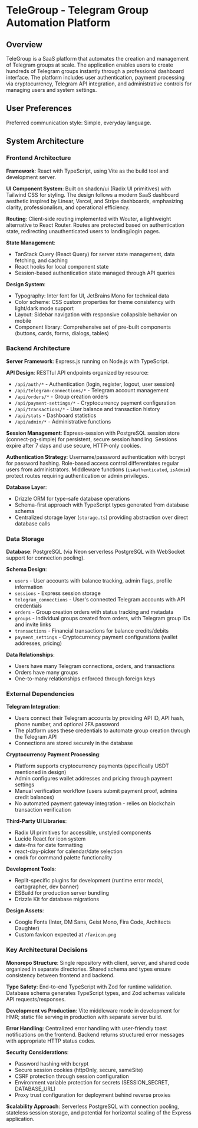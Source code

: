 # TeleGroup - Telegram Group Automation Platform

## Overview

TeleGroup is a SaaS platform that automates the creation and management of Telegram groups at scale. The application enables users to create hundreds of Telegram groups instantly through a professional dashboard interface. The platform includes user authentication, payment processing via cryptocurrency, Telegram API integration, and administrative controls for managing users and system settings.

## User Preferences

Preferred communication style: Simple, everyday language.

## System Architecture

### Frontend Architecture

**Framework**: React with TypeScript, using Vite as the build tool and development server.

**UI Component System**: Built on shadcn/ui (Radix UI primitives) with Tailwind CSS for styling. The design follows a modern SaaS dashboard aesthetic inspired by Linear, Vercel, and Stripe dashboards, emphasizing clarity, professionalism, and operational efficiency.

**Routing**: Client-side routing implemented with Wouter, a lightweight alternative to React Router. Routes are protected based on authentication state, redirecting unauthenticated users to landing/login pages.

**State Management**: 
- TanStack Query (React Query) for server state management, data fetching, and caching
- React hooks for local component state
- Session-based authentication state managed through API queries

**Design System**:
- Typography: Inter font for UI, JetBrains Mono for technical data
- Color scheme: CSS custom properties for theme consistency with light/dark mode support
- Layout: Sidebar navigation with responsive collapsible behavior on mobile
- Component library: Comprehensive set of pre-built components (buttons, cards, forms, dialogs, tables)

### Backend Architecture

**Server Framework**: Express.js running on Node.js with TypeScript.

**API Design**: RESTful API endpoints organized by resource:
- `/api/auth/*` - Authentication (login, register, logout, user session)
- `/api/telegram-connections/*` - Telegram account management
- `/api/orders/*` - Group creation orders
- `/api/payment-settings/*` - Cryptocurrency payment configuration
- `/api/transactions/*` - User balance and transaction history
- `/api/stats` - Dashboard statistics
- `/api/admin/*` - Administrative functions

**Session Management**: Express-session with PostgreSQL session store (connect-pg-simple) for persistent, secure session handling. Sessions expire after 7 days and use secure, HTTP-only cookies.

**Authentication Strategy**: Username/password authentication with bcrypt for password hashing. Role-based access control differentiates regular users from administrators. Middleware functions (`isAuthenticated`, `isAdmin`) protect routes requiring authentication or admin privileges.

**Database Layer**: 
- Drizzle ORM for type-safe database operations
- Schema-first approach with TypeScript types generated from database schema
- Centralized storage layer (`storage.ts`) providing abstraction over direct database calls

### Data Storage

**Database**: PostgreSQL (via Neon serverless PostgreSQL with WebSocket support for connection pooling).

**Schema Design**:
- `users` - User accounts with balance tracking, admin flags, profile information
- `sessions` - Express session storage
- `telegram_connections` - User's connected Telegram accounts with API credentials
- `orders` - Group creation orders with status tracking and metadata
- `groups` - Individual groups created from orders, with Telegram group IDs and invite links
- `transactions` - Financial transactions for balance credits/debits
- `payment_settings` - Cryptocurrency payment configurations (wallet addresses, pricing)

**Data Relationships**:
- Users have many Telegram connections, orders, and transactions
- Orders have many groups
- One-to-many relationships enforced through foreign keys

### External Dependencies

**Telegram Integration**: 
- Users connect their Telegram accounts by providing API ID, API hash, phone number, and optional 2FA password
- The platform uses these credentials to automate group creation through the Telegram API
- Connections are stored securely in the database

**Cryptocurrency Payment Processing**:
- Platform supports cryptocurrency payments (specifically USDT mentioned in design)
- Admin configures wallet addresses and pricing through payment settings
- Manual verification workflow (users submit payment proof, admins credit balances)
- No automated payment gateway integration - relies on blockchain transaction verification

**Third-Party UI Libraries**:
- Radix UI primitives for accessible, unstyled components
- Lucide React for icon system
- date-fns for date formatting
- react-day-picker for calendar/date selection
- cmdk for command palette functionality

**Development Tools**:
- Replit-specific plugins for development (runtime error modal, cartographer, dev banner)
- ESBuild for production server bundling
- Drizzle Kit for database migrations

**Design Assets**: 
- Google Fonts (Inter, DM Sans, Geist Mono, Fira Code, Architects Daughter)
- Custom favicon expected at `/favicon.png`

### Key Architectural Decisions

**Monorepo Structure**: Single repository with client, server, and shared code organized in separate directories. Shared schema and types ensure consistency between frontend and backend.

**Type Safety**: End-to-end TypeScript with Zod for runtime validation. Database schema generates TypeScript types, and Zod schemas validate API requests/responses.

**Development vs Production**: Vite middleware mode in development for HMR; static file serving in production with separate server build.

**Error Handling**: Centralized error handling with user-friendly toast notifications on the frontend. Backend returns structured error messages with appropriate HTTP status codes.

**Security Considerations**:
- Password hashing with bcrypt
- Secure session cookies (httpOnly, secure, sameSite)
- CSRF protection through session configuration
- Environment variable protection for secrets (SESSION_SECRET, DATABASE_URL)
- Proxy trust configuration for deployment behind reverse proxies

**Scalability Approach**: Serverless PostgreSQL with connection pooling, stateless session storage, and potential for horizontal scaling of the Express application.